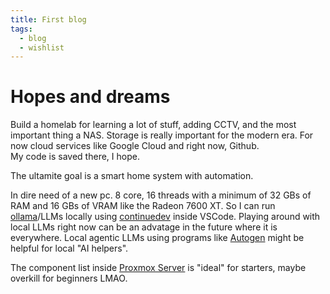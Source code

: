 ```yaml
---
title: First blog
tags:
  - blog
  - wishlist
---
```


# Hopes and dreams  

Build a homelab for learning a lot of stuff, adding CCTV, and the most important thing a NAS.
Storage is really important for the modern era. For now cloud services like Google Cloud and right now, Github.  
My code is saved there, I hope.  

The ultamite goal is a smart home system with automation.

In dire need of a new pc. 8 core, 16 threads with a minimum of 32 GBs of RAM and 16 GBs of VRAM like the Radeon 7600 XT. So I can run [ollama](https://ollama.com/)/LLMs locally using [continuedev](https://github.com/continuedev/continue) inside VSCode. Playing around with local LLMs right now can be an advatage in the future where it is everywhere.
Local agentic LLMs using programs like [Autogen](https://github.com/microsoft/autogen) might be helpful for local "AI helpers".

The component list inside
[Proxmox Server](https://pcpartpicker.com/list/qqnKPF)
is "ideal" for starters, maybe overkill for beginners LMAO.
